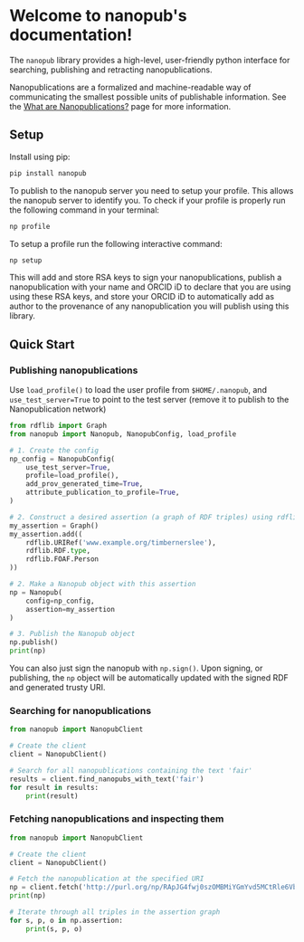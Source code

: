 
# Welcome to nanopub's documentation!

The `nanopub` library provides a high-level, user-friendly python interface for searching, publishing and retracting nanopublications.

Nanopublications are a formalized and machine-readable way of communicating the smallest possible units of publishable information. See the [What are Nanopublications?](getting-started/what-are-nanopubs) page for more information.

## Setup

Install using pip:

```bash
pip install nanopub
```

To publish to the nanopub server you need to setup your profile. This allows the nanopub server to identify you. To check if your profile is properly run the following command in your terminal:

```bash
np profile
```

To setup a profile run the following interactive command:

```bash
np setup
```

This will add and store RSA keys to sign your nanopublications, publish a nanopublication with your name and ORCID iD to declare that you are using using these RSA keys, and store your ORCID iD to automatically add as author to the provenance of any nanopublication you will publish using this library.

## Quick Start

### Publishing nanopublications

Use `load_profile()` to load the user profile from `$HOME/.nanopub`, and `use_test_server=True` to point to the test server (remove it to publish to the Nanopublication network)

```python
from rdflib import Graph
from nanopub import Nanopub, NanopubConfig, load_profile

# 1. Create the config
np_config = NanopubConfig(
    use_test_server=True,
    profile=load_profile(),
    add_prov_generated_time=True,
    attribute_publication_to_profile=True,
)

# 2. Construct a desired assertion (a graph of RDF triples) using rdflib
my_assertion = Graph()
my_assertion.add((
    rdflib.URIRef('www.example.org/timbernerslee'),
    rdflib.RDF.type,
    rdflib.FOAF.Person
))

# 2. Make a Nanopub object with this assertion
np = Nanopub(
    config=np_config,
    assertion=my_assertion
)

# 3. Publish the Nanopub object
np.publish()
print(np)
```

You can also just sign the nanopub with `np.sign()`. Upon signing, or publishing, the `np` object will be automatically updated with the signed RDF and generated trusty URI.

### Searching for nanopublications

```python
from nanopub import NanopubClient

# Create the client
client = NanopubClient()

# Search for all nanopublications containing the text 'fair'
results = client.find_nanopubs_with_text('fair')
for result in results:
	print(result)
```

### Fetching nanopublications and inspecting them

```python
from nanopub import NanopubClient

# Create the client
client = NanopubClient()

# Fetch the nanopublication at the specified URI
np = client.fetch('http://purl.org/np/RApJG4fwj0szOMBMiYGmYvd5MCtRle6VbwkMJUb1SxxDM')
print(np)

# Iterate through all triples in the assertion graph
for s, p, o in np.assertion:
	print(s, p, o)
```

